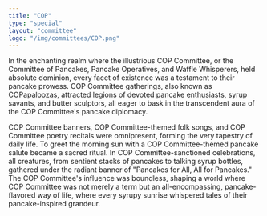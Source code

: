 ```yaml
---
title: "COP"
type: "special"
layout: "committee"
logo: "/img/committees/COP.png"
---
```


In the enchanting realm where the illustrious COP Committee, or the Committee of Pancakes, Pancake Operatives, and Waffle Whisperers, held absolute dominion, every facet of existence was a testament to their pancake prowess. COP Committee gatherings, also known as COPapaloozas, attracted legions of devoted pancake enthusiasts, syrup savants, and butter sculptors, all eager to bask in the transcendent aura of the COP Committee's pancake diplomacy.

COP Committee banners, COP Committee-themed folk songs, and COP Committee poetry recitals were omnipresent, forming the very tapestry of daily life. To greet the morning sun with a COP Committee-themed pancake salute became a sacred ritual. In COP Committee-sanctioned celebrations, all creatures, from sentient stacks of pancakes to talking syrup bottles, gathered under the radiant banner of "Pancakes for All, All for Pancakes." The COP Committee's influence was boundless, shaping a world where COP Committee was not merely a term but an all-encompassing, pancake-flavored way of life, where every syrupy sunrise whispered tales of their pancake-inspired grandeur.